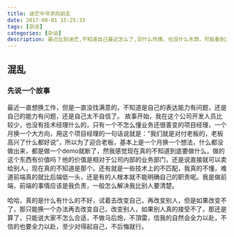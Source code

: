 ```yaml
---
title: 迷茫中寻求向前走
date: 2017-08-01 15:25:33
tags: [杂谈]
categories: [杂谈]
description: 最近比较迷茫,不知道自己最近怎么了,没什么热情，也没什么东西，可能看到太多和自己想象不太一样的事
---
```

## 混乱
### 先说一个故事
最近一直想换工作，但是一直没找满意的，不知道是自己的表达能力有问题，还是自己的能力有问题，还是自己太不自信了。
故事开始，我在这个公司开发人员比较少，也没有技术经理什么的，只有一个不怎么懂业务还很善变的项目经理，一个月换一个大方向，用这个项目经理的一句话说就是：“我们就是对付老板的，老板高兴了什么都好说”，所以为了迎合老板，基本上是一个月换一个想法，什么都没做出来，都是做一个demo就断了，然我感觉现在真的不知道到底要做什么，做的这个东西有价值吗？他的价值是相对于公司内部的业务部门，还是说直接就可以卖给别人，现在真的不知道是那个。还有就是一些技术上的不匹配，我真的不懂，难道前端真的就比后端低一头，还是有的人根本就不能明确自己的职责呢。我是做前端，前端的事情应该是我负责，一般怎么解决我比别人要清楚。

哈哈，真的是什么有什么的不好，试着去改变自己，再改变别人，但是如果改变不了，那只能换一个办法再去改变自己，改变别人，如果别人真的接受不了，那还是算了，只能说大家不怎么合适，不做马后炮，不頂雷，信我的自然会全力以赴，不信的也要全力以赴，至少对得起自己，不后悔就行。